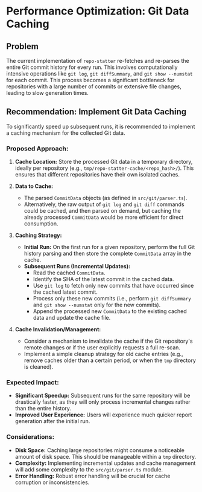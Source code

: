# Performance Optimization: Git Data Caching

## Problem
The current implementation of `repo-statter` re-fetches and re-parses the entire Git commit history for every run. This involves computationally intensive operations like `git log`, `git diffSummary`, and `git show --numstat` for each commit. This process becomes a significant bottleneck for repositories with a large number of commits or extensive file changes, leading to slow generation times.

## Recommendation: Implement Git Data Caching

To significantly speed up subsequent runs, it is recommended to implement a caching mechanism for the collected Git data.

### Proposed Approach:

1.  **Cache Location:** Store the processed Git data in a temporary directory, ideally per repository (e.g., `tmp/repo-statter-cache/<repo_hash>/`). This ensures that different repositories have their own isolated caches.

2.  **Data to Cache:**
    *   The parsed `CommitData` objects (as defined in `src/git/parser.ts`).
    *   Alternatively, the raw output of `git log` and `git diff` commands could be cached, and then parsed on demand, but caching the already processed `CommitData` would be more efficient for direct consumption.

3.  **Caching Strategy:**
    *   **Initial Run:** On the first run for a given repository, perform the full Git history parsing and then store the complete `CommitData` array in the cache.
    *   **Subsequent Runs (Incremental Updates):**
        *   Read the cached `CommitData`.
        *   Identify the SHA of the latest commit in the cached data.
        *   Use `git log` to fetch only new commits that have occurred since the cached latest commit.
        *   Process only these new commits (i.e., perform `git diffSummary` and `git show --numstat` only for the new commits).
        *   Append the processed new `CommitData` to the existing cached data and update the cache file.

4.  **Cache Invalidation/Management:**
    *   Consider a mechanism to invalidate the cache if the Git repository's remote changes or if the user explicitly requests a full re-scan.
    *   Implement a simple cleanup strategy for old cache entries (e.g., remove caches older than a certain period, or when the `tmp` directory is cleaned).

### Expected Impact:

*   **Significant Speedup:** Subsequent runs for the same repository will be drastically faster, as they will only process incremental changes rather than the entire history.
*   **Improved User Experience:** Users will experience much quicker report generation after the initial run.

### Considerations:

*   **Disk Space:** Caching large repositories might consume a noticeable amount of disk space. This should be manageable within a `tmp` directory.
*   **Complexity:** Implementing incremental updates and cache management will add some complexity to the `src/git/parser.ts` module.
*   **Error Handling:** Robust error handling will be crucial for cache corruption or inconsistencies.
